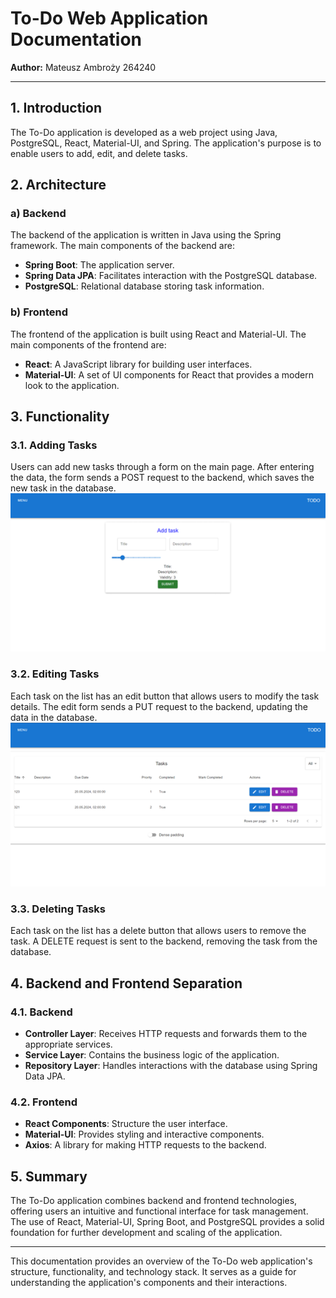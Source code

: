 # To-Do Web Application Documentation

**Author:** Mateusz Ambroży 264240

---

## 1. Introduction

The To-Do application is developed as a web project using Java, PostgreSQL, React, Material-UI, and Spring. The application's purpose is to enable users to add, edit, and delete tasks.

## 2. Architecture

### a) Backend

The backend of the application is written in Java using the Spring framework. The main components of the backend are:

- **Spring Boot**: The application server.
- **Spring Data JPA**: Facilitates interaction with the PostgreSQL database.
- **PostgreSQL**: Relational database storing task information.

### b) Frontend

The frontend of the application is built using React and Material-UI. The main components of the frontend are:

- **React**: A JavaScript library for building user interfaces.
- **Material-UI**: A set of UI components for React that provides a modern look to the application.

## 3. Functionality

### 3.1. Adding Tasks

Users can add new tasks through a form on the main page. After entering the data, the form sends a POST request to the backend, which saves the new task in the database.
![Screenshot](images/Obraz2.png)
### 3.2. Editing Tasks

Each task on the list has an edit button that allows users to modify the task details. The edit form sends a PUT request to the backend, updating the data in the database.
![Screenshot](images/Obraz1.png)
### 3.3. Deleting Tasks

Each task on the list has a delete button that allows users to remove the task. A DELETE request is sent to the backend, removing the task from the database.

## 4. Backend and Frontend Separation

### 4.1. Backend

- **Controller Layer**: Receives HTTP requests and forwards them to the appropriate services.
- **Service Layer**: Contains the business logic of the application.
- **Repository Layer**: Handles interactions with the database using Spring Data JPA.

### 4.2. Frontend

- **React Components**: Structure the user interface.
- **Material-UI**: Provides styling and interactive components.
- **Axios**: A library for making HTTP requests to the backend.

## 5. Summary

The To-Do application combines backend and frontend technologies, offering users an intuitive and functional interface for task management. The use of React, Material-UI, Spring Boot, and PostgreSQL provides a solid foundation for further development and scaling of the application.

---

This documentation provides an overview of the To-Do web application's structure, functionality, and technology stack. It serves as a guide for understanding the application's components and their interactions.

